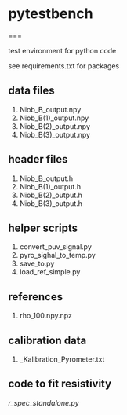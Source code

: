# pytestbench
===

test environment for python code

see requirements.txt for packages

## data files
1. Niob_B_output.npy
1. Niob_B(1)_output.npy
1. Niob_B(2)_output.npy
1. Niob_B(3)_output.npy

## header files
1. Niob_B_output.h
1. Niob_B(1)_output.h
1. Niob_B(2)_output.h
1. Niob_B(3)_output.h

## helper scripts
1. convert_puv_signal.py
1. pyro_sighal_to_temp.py
1. save_to.py
1. load_ref_simple.py

## references
1. rho_100.npy.npz

## calibration data
1. _Kalibration_Pyrometer.txt


## code to fit resistivity
*r_spec_standalone.py*
